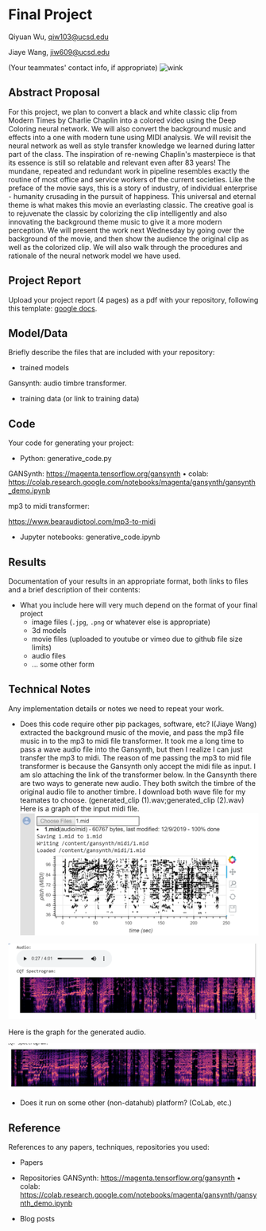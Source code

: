 # Final Project


Qiyuan Wu, qiw103@ucsd.edu

Jiaye Wang, jiw609@ucsd.edu

(Your teammates' contact info, if appropriate)
![wink](https://img3.doubanio.com/view/photo/l/public/p2362920220.jpg)
## Abstract Proposal
For this project, we plan to convert a black and white classic clip from Modern Times by Charlie Chaplin into a colored video using the Deep Coloring neural network. We will also convert the background music and effects into a one with modern tune using MIDI analysis. We will revisit the neural network as well as style transfer knowledge we learned during latter part of the class. The inspiration of re-newing Chaplin's masterpiece is that its essence is still so relatable and relevant even after 83 years! The mundane, repeated and redundant work in pipeline resembles exactly the routine of most office and service workers of the current societies. Like the preface of the movie says, this is a story of industry, of individual enterprise - humanity crusading in the pursuit of happiness. This universal and eternal theme is what makes this movie an everlasting classic. The creative goal is to rejuvenate the classic by colorizing the clip intelligently and also innovating the background theme music to give it a more modern perception. We will present the work next Wednesday by going over the background of the movie, and then show the audience the original clip as well as the colorized clip. We will also walk through the procedures and rationale of the neural network model we have used.
 

## Project Report

Upload your project report (4 pages) as a pdf with your repository, following this template: [google docs](https://drive.google.com/open?id=1mgIxwX1VseLyeM9uPSv5GJQgRWNFqtBZ0GKE9d4Qxww).

## Model/Data

Briefly describe the files that are included with your repository:
- trained models

Gansynth: audio timbre transformer.

- training data (or link to training data)

## Code

Your code for generating your project:
- Python: generative_code.py

GANSynth: https://magenta.tensorflow.org/gansynth
• colab: https://colab.research.google.com/notebooks/magenta/gansynth/gansynth_demo.ipynb

mp3 to midi transformer:

https://www.bearaudiotool.com/mp3-to-midi

- Jupyter notebooks: generative_code.ipynb

## Results

Documentation of your results in an appropriate format, both links to files and a brief description of their contents:
- What you include here will very much depend on the format of your final project
  - image files (`.jpg`, `.png` or whatever else is appropriate)
  - 3d models
  - movie files (uploaded to youtube or vimeo due to github file size limits)
  - audio files
  - ... some other form

## Technical Notes

Any implementation details or notes we need to repeat your work. 
- Does this code require other pip packages, software, etc?
I(Jiaye Wang) extracted the background music of the movie, and pass the mp3 file music in to the mp3 to midi file transformer. 
It took me a long time to pass a wave audio file into the Gansynth, but then I realize I can just transfer the mp3 to midi.
The reason of me passing the mp3 to mid file transformer is because the Gansynth only accept the midi file as input.
I am slo attaching the link of the transformer below. In the Gansynth there are two ways to generate new audio.
They both switch the timbre of the original audio file to another timbre. 
I download both wave file for my teamates to choose. (generated_clip (1).wav;generated_clip (2).wav)
Here is a graph of the input midi file.
![Image of score](https://github.com/ucsd-ml-arts/ml-art-final-qiyuan_yifan_jiaye/blob/master/1.PNG)


![Image of score](https://github.com/ucsd-ml-arts/ml-art-final-qiyuan_yifan_jiaye/blob/master/2.PNG)

Here is the graph for the generated audio.

![Image of score](https://github.com/ucsd-ml-arts/ml-art-final-qiyuan_yifan_jiaye/blob/master/3.PNG)
- Does it run on some other (non-datahub) platform? (CoLab, etc.)

## Reference

References to any papers, techniques, repositories you used:
- Papers
- Repositories
GANSynth: https://magenta.tensorflow.org/gansynth
• colab: https://colab.research.google.com/notebooks/magenta/gansynth/gansynth_demo.ipynb

- Blog posts
